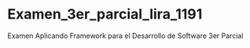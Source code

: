 # Examen_3er_parcial_lira_1191
Examen Aplicando Framework para el Desarrollo de Software 3er Parcial

